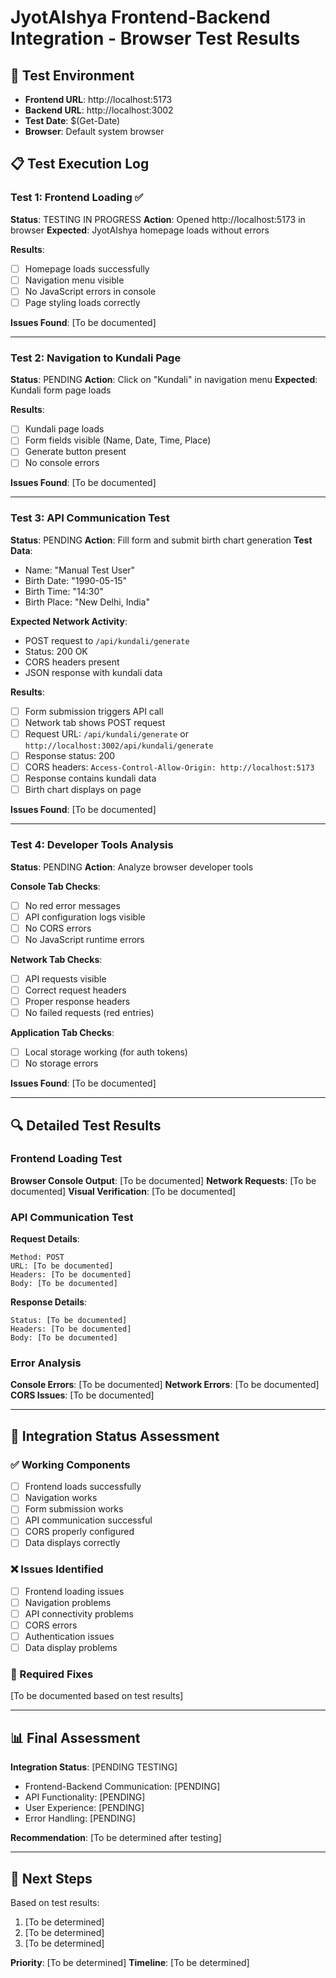 # JyotAIshya Frontend-Backend Integration - Browser Test Results

## 🎯 Test Environment
- **Frontend URL**: http://localhost:5173
- **Backend URL**: http://localhost:3002
- **Test Date**: $(Get-Date)
- **Browser**: Default system browser

## 📋 Test Execution Log

### Test 1: Frontend Loading ✅
**Status**: TESTING IN PROGRESS
**Action**: Opened http://localhost:5173 in browser
**Expected**: JyotAIshya homepage loads without errors

**Results**:
- [ ] Homepage loads successfully
- [ ] Navigation menu visible
- [ ] No JavaScript errors in console
- [ ] Page styling loads correctly

**Issues Found**: [To be documented]

---

### Test 2: Navigation to Kundali Page
**Status**: PENDING
**Action**: Click on "Kundali" in navigation menu
**Expected**: Kundali form page loads

**Results**:
- [ ] Kundali page loads
- [ ] Form fields visible (Name, Date, Time, Place)
- [ ] Generate button present
- [ ] No console errors

**Issues Found**: [To be documented]

---

### Test 3: API Communication Test
**Status**: PENDING
**Action**: Fill form and submit birth chart generation
**Test Data**:
- Name: "Manual Test User"
- Birth Date: "1990-05-15"
- Birth Time: "14:30"
- Birth Place: "New Delhi, India"

**Expected Network Activity**:
- POST request to `/api/kundali/generate`
- Status: 200 OK
- CORS headers present
- JSON response with kundali data

**Results**:
- [ ] Form submission triggers API call
- [ ] Network tab shows POST request
- [ ] Request URL: `/api/kundali/generate` or `http://localhost:3002/api/kundali/generate`
- [ ] Response status: 200
- [ ] CORS headers: `Access-Control-Allow-Origin: http://localhost:5173`
- [ ] Response contains kundali data
- [ ] Birth chart displays on page

**Issues Found**: [To be documented]

---

### Test 4: Developer Tools Analysis
**Status**: PENDING
**Action**: Analyze browser developer tools

**Console Tab Checks**:
- [ ] No red error messages
- [ ] API configuration logs visible
- [ ] No CORS errors
- [ ] No JavaScript runtime errors

**Network Tab Checks**:
- [ ] API requests visible
- [ ] Correct request headers
- [ ] Proper response headers
- [ ] No failed requests (red entries)

**Application Tab Checks**:
- [ ] Local storage working (for auth tokens)
- [ ] No storage errors

**Issues Found**: [To be documented]

---

## 🔍 Detailed Test Results

### Frontend Loading Test
**Browser Console Output**: [To be documented]
**Network Requests**: [To be documented]
**Visual Verification**: [To be documented]

### API Communication Test
**Request Details**:
```
Method: POST
URL: [To be documented]
Headers: [To be documented]
Body: [To be documented]
```

**Response Details**:
```
Status: [To be documented]
Headers: [To be documented]
Body: [To be documented]
```

### Error Analysis
**Console Errors**: [To be documented]
**Network Errors**: [To be documented]
**CORS Issues**: [To be documented]

---

## 🎯 Integration Status Assessment

### ✅ Working Components
- [ ] Frontend loads successfully
- [ ] Navigation works
- [ ] Form submission works
- [ ] API communication successful
- [ ] CORS properly configured
- [ ] Data displays correctly

### ❌ Issues Identified
- [ ] Frontend loading issues
- [ ] Navigation problems
- [ ] API connectivity problems
- [ ] CORS errors
- [ ] Authentication issues
- [ ] Data display problems

### 🔧 Required Fixes
[To be documented based on test results]

---

## 📊 Final Assessment

**Integration Status**: [PENDING TESTING]
- Frontend-Backend Communication: [PENDING]
- API Functionality: [PENDING]
- User Experience: [PENDING]
- Error Handling: [PENDING]

**Recommendation**: [To be determined after testing]

---

## 🚀 Next Steps

Based on test results:
1. [To be determined]
2. [To be determined]
3. [To be determined]

**Priority**: [To be determined]
**Timeline**: [To be determined]
